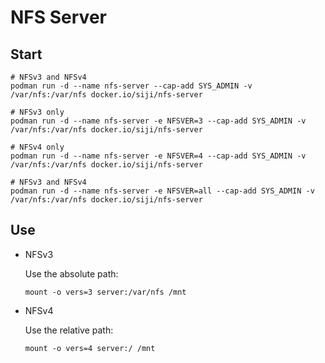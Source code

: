 # NFS Server

## Start

```
# NFSv3 and NFSv4
podman run -d --name nfs-server --cap-add SYS_ADMIN -v /var/nfs:/var/nfs docker.io/siji/nfs-server

# NFSv3 only
podman run -d --name nfs-server -e NFSVER=3 --cap-add SYS_ADMIN -v /var/nfs:/var/nfs docker.io/siji/nfs-server

# NFSv4 only
podman run -d --name nfs-server -e NFSVER=4 --cap-add SYS_ADMIN -v /var/nfs:/var/nfs docker.io/siji/nfs-server

# NFSv3 and NFSv4
podman run -d --name nfs-server -e NFSVER=all --cap-add SYS_ADMIN -v /var/nfs:/var/nfs docker.io/siji/nfs-server
```

## Use

* NFSv3

    Use the absolute path:

    ```
    mount -o vers=3 server:/var/nfs /mnt
    ```

* NFSv4

    Use the relative path:

    ```
    mount -o vers=4 server:/ /mnt
    ```
